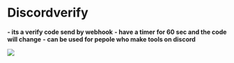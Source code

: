 # Discordverify
 **- its a verify code send by webhook**
 **-  have a timer for 60 sec and the code will change**
 **- can be used for pepole who make tools on discord**
 
 
 
![](https://raw.githubusercontent.com/ALM7SHSH/Discordverify/main/20210916-131855.gif)
